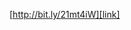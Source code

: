  [http://bit.ly/21mt4iW][link]

[link]: https://s3-eu-west-1.amazonaws.com/joy-of-coding.2016/material.zip

